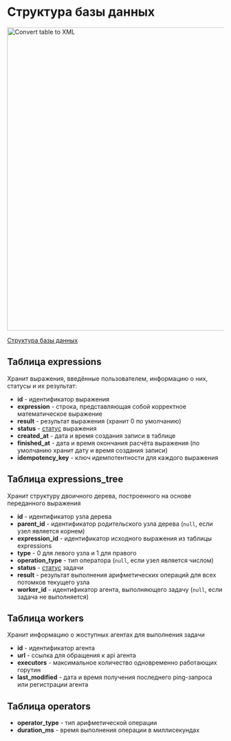 # Структура базы данных

<img src="distributed-calculator database design.jpg" alt="Convert table to XML" width="706" border-effect="line"/>

[Структура базы данных](https://miro.com/app/board/uXjVNrhKecg=/?share_link_id=685161824778)

## Таблица expressions
Хранит выражения, введённые пользователем, информацию о них, статусы и их результат:
* **id** - идентификатор выражения
* **expression** - строка, представляющая собой корректное математическое выражение
* **result** - результат выражения (хранит 0 по умолчанию)
* **status** - [статус](Statuses.md) выражения
* **created_at** - дата и время создания записи в таблице
* **finished_at** - дата и время окончания расчёта выражения (по умолчанию хранит дату и время создания записи)
* **idempotency_key** - ключ идемпотентности для каждого выражения

## Таблица expressions_tree
Хранит структуру двоичного дерева, построенного на основе переданного выражения
* **id** - идентификатор узла дерева
* **parent_id** - идентификатор родительского узла дерева (```null```, если узел является корнем)
* **expression_id** - идентификатор исходного выражения из таблицы expressions
* **type** - 0 для левого узла и 1 для правого
* **operation_type** - тип оператора (```null```, если узел является числом)
* **status** - [статус](Statuses.md) задачи
* **result** - результат выполнения арифметических операций для всех потомков текущего узла
* **worker_id** - идентификатор агента, выполняющего задачу (```null```, если задача не выполняется)

## Таблица workers
Хранит информацию о жоступных агентах для выполнения задачи
* **id** - идентификатор агента
* **url** - ссылка для обращения к api агента
* **executors** - максимальное количество одновременно работающих горутин
* **last_modified** - дата и время получения последнего ping-запроса или регистрации агента

## Таблица operators
* **operator_type** - тип арифметической операции
* **duration_ms** - время выполнения операции в миллисекундах